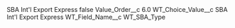 <?xml version="1.0" encoding="UTF-8"?>
<CustomMetadata xmlns="http://soap.sforce.com/2006/04/metadata" xmlns:xsi="http://www.w3.org/2001/XMLSchema-instance" xmlns:xsd="http://www.w3.org/2001/XMLSchema">
    <label>SBA Int&apos;l Export Express</label>
    <protected>false</protected>
    <values>
        <field>Value_Order__c</field>
        <value xsi:type="xsd:double">6.0</value>
    </values>
    <values>
        <field>WT_Choice_Value__c</field>
        <value xsi:type="xsd:string">SBA Int&apos;l Export Express</value>
    </values>
    <values>
        <field>WT_Field_Name__c</field>
        <value xsi:type="xsd:string">WT_SBA_Type</value>
    </values>
</CustomMetadata>
